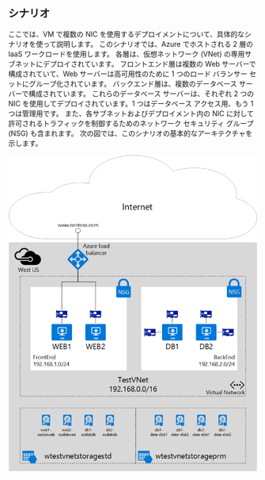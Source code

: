 ## シナリオ

ここでは、VM で複数の NIC を使用するデプロイメントについて、具体的なシナリオを使って説明します。 このシナリオでは、Azure でホストされる 2 層の IaaS ワークロードを使用します。 各層は、仮想ネットワーク (VNet) の専用サブネットにデプロイされています。 フロントエンド層は複数の Web サーバーで構成されていて、Web サーバーは高可用性のために 1 つのロード バランサー セットにグループ化されています。 バックエンド層は、複数のデータベース サーバーで構成されています。 これらのデータベース サーバーは、それぞれ 2 つの NIC を使用してデプロイされています。1 つはデータベース アクセス用、もう 1 つは管理用です。 また、各サブネットおよびデプロイメント内の NIC に対して許可されるトラフィックを制御するためのネットワーク セキュリティ グループ (NSG) も含まれます。 次の図では、このシナリオの基本的なアーキテクチャを示します。  

![MultiNIC シナリオ](./media/virtual-network-deploy-multinic-scenario-include/Figure1.png)


